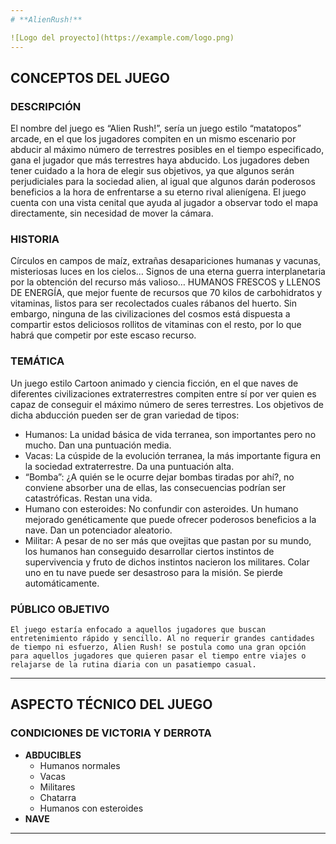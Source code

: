 ```yaml
---
# **AlienRush!**

![Logo del proyecto](https://example.com/logo.png)
---
```


## CONCEPTOS DEL JUEGO
### DESCRIPCIÓN
El nombre del juego es “Alien Rush!”, sería un juego estilo “matatopos” arcade, en el que los jugadores compiten en un mismo escenario por abducir al máximo número de terrestres posibles en el tiempo especificado, gana el jugador que más terrestres haya abducido. Los jugadores deben tener cuidado a la hora de elegir sus objetivos, ya que algunos serán perjudiciales para la sociedad alien, al igual que algunos darán poderosos beneficios a la hora de enfrentarse a su eterno rival alienígena. El juego cuenta con una vista cenital que ayuda al jugador a observar todo el mapa directamente, sin necesidad de mover la cámara.

### HISTORIA
Círculos en campos de maíz, extrañas desapariciones humanas y vacunas, misteriosas luces en los cielos… Signos de una eterna guerra interplanetaria por la obtención del recurso más valioso… HUMANOS FRESCOS y LLENOS DE ENERGÍA, que mejor fuente de recursos que 70 kilos de carbohidratos y vitaminas, listos para ser recolectados cuales rábanos del huerto. Sin embargo, ninguna de las civilizaciones del cosmos está dispuesta a compartir estos deliciosos rollitos de vitaminas con el resto, por lo que habrá que competir por este escaso recurso.

### TEMÁTICA
Un juego estilo Cartoon animado y ciencia ficción, en el que naves de diferentes civilizaciones extraterrestres compiten entre sí por ver quien es capaz de conseguir el máximo número de seres terrestres. Los objetivos de dicha abducción pueden ser de gran variedad de tipos:
- Humanos: La unidad básica de vida terranea, son importantes pero no mucho. Dan una puntuación media.
- Vacas: La cúspide de la evolución terranea, la más importante figura en la sociedad extraterrestre. Da una puntuación alta.
- “Bomba”: ¿A quién se le ocurre dejar bombas tiradas por ahí?, no conviene absorber una de ellas, las consecuencias podrían ser catastróficas. Restan una vida.
- Humano con esteroides: No confundir con asteroides. Un humano mejorado genéticamente que puede ofrecer poderosos beneficios a la nave. Dan un potenciador aleatorio.
- Militar: A pesar de no ser más que ovejitas que pastan por su mundo, los humanos han conseguido desarrollar ciertos instintos de supervivencia y fruto de dichos instintos nacieron los militares. Colar uno en tu nave puede ser desastroso para la misión. Se pierde automáticamente.
  
### PÚBLICO OBJETIVO
	El juego estaría enfocado a aquellos jugadores que buscan entretenimiento rápido y sencillo. Al no requerir grandes cantidades de tiempo ni esfuerzo, Alien Rush! se postula como una gran opción para aquellos jugadores que quieren pasar el tiempo entre viajes o relajarse de la rutina diaria con un pasatiempo casual.


---
## ASPECTO TÉCNICO DEL JUEGO
### CONDICIONES DE VICTORIA Y DERROTA
- **ABDUCIBLES**
  - Humanos normales
  - Vacas
  - Militares
  - Chatarra
  - Humanos con esteroides
- **NAVE**
---
